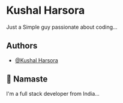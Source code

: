 
# Kushal Harsora

Just a Simple guy passionate about coding...


## Authors

- [@Kushal Harsora](https://www.github.com/KushalHarsora)


## 🚀 Namaste
I'm a full stack developer from India...
